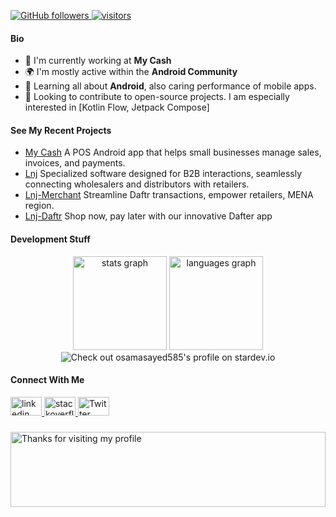 <p align="left">
  <a href="https://github.com/osamasayed585?tab=followers">
    <img alt="GitHub followers" src="https://img.shields.io/github/followers/osamasayed585?color=green&logo=github">
  </a>
  
</a>
  <a href="https://github.com/mbakgun/">
    <img src="https://komarev.com/ghpvc/?username=osamasayed151" alt="visitors" />
  </a>
</p>

#### Bio

- 🏢 I'm currently working at **My Cash**
- 🌍 I'm mostly active within the **Android Community**
- 🌱 Learning all about **Android**, also caring performance of mobile apps.
- :calendar: Looking to contribute to open-source projects. I am especially interested in [Kotlin Flow, Jetpack Compose]

#### See My Recent Projects

- [My Cash]([https://github.com/osamasayed585/Lnj-B2B](https://play.google.com/store/apps/details?id=com.codeIn.myCash)) A POS Android app that helps small businesses manage sales, invoices, and payments.
- [Lnj](https://github.com/osamasayed585/Lnj-B2B) Specialized software designed for B2B interactions, seamlessly connecting wholesalers and distributors with retailers.
- [Lnj-Merchant](https://play.google.com/store/apps/details?id=com.sa.lnjprovider) Streamline Daftr transactions, empower retailers, MENA region.
- [Lnj-Daftr](https://play.google.com/store/apps/details?id=com.sa.lnjdafter) Shop now, pay later with our innovative Dafter app

  
    
#### Development Stuff

<div align="center">
  <img src="https://github-readme-stats.vercel.app/api?hide_title=false&hide_rank=false&show_icons=true&include_all_commits=true&count_private=true&disable_animations=false&theme=dark&locale=en&hide_border=false&username=osamasayed585" height="150" alt="stats graph"  />
  <img src="https://github-readme-stats.vercel.app/api/top-langs?locale=en&hide_title=false&layout=compact&card_width=320&langs_count=4&theme=dark&hide_border=false&username=osamasayed585" height="150" alt="languages graph"  />
</div>

<div 
  align="center"
  href="https://stardev.io/developers/osamasayed585">
<img alt="Check out osamasayed585&apos;s profile on stardev.io" src="https://stardev.io/developers/osamasayed585/badge/languages/country.svg" />
</div>


#### Connect With Me

  <a href="https://www.linkedin.com/in/osamasayed585/" target="_blank">
    <img src="https://raw.githubusercontent.com/maurodesouza/profile-readme-generator/master/src/assets/icons/social/linkedin/default.svg" width="50" height="30" alt="linkedin logo"  />
  </a>
  <a href="https://stackoverflow.com/users/10733439/osama-sayed" target="_blank">
    <img src="https://raw.githubusercontent.com/maurodesouza/profile-readme-generator/master/src/assets/icons/social/stackoverflow/default.svg" width="50" height="30" alt="stackoverflow logo"  />
  </a>
  <a href="https://twitter.com/osamasayed585" target="_blank">
    <img src="https://raw.githubusercontent.com/maurodesouza/profile-readme-generator/master/src/assets/icons/social/twitter/default.svg" width="50" height="30" alt="Twitter logo"  />
  </a>



###
<img height="120" alt="Thanks for visiting my profile" width="100%" src="https://raw.githubusercontent.com/osamasayed585/osamasayed585/0b94eb7130519adfc2dc5117c7fc25e3f6a3eb4f/murqee.svg" />
